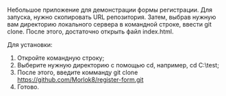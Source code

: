 Небольшое приложение для демонстрации формы регистрации.
Для запуска, нужно скопировать URL репозитория. Затем, выбрав нужную вам директорию локального сервера в командной строке, ввести git clone.
После этого, достаточно открыть файл index.html. 

Для установки: 
1) Откройте командную строку;
2) Выберите нужную директорию с помощью cd, например, cd C:\test;
3) После этого, введите комманду git clone https://github.com/Morlok8/register-form.git
4) Готово. 


